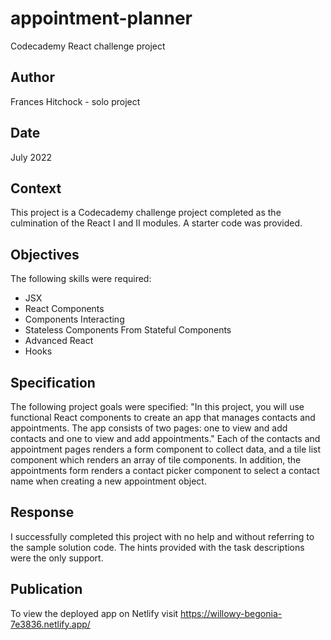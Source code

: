 # appointment-planner
Codecademy React challenge project

## Author
Frances Hitchock - solo project

## Date
July 2022
    
## Context
This project is a Codecademy challenge project completed as the culmination of the React I and II modules. A starter code was provided.

## Objectives
The following skills were required: 
* JSX
* React Components
* Components Interacting
* Stateless Components From Stateful Components
* Advanced React
* Hooks

## Specification
The following project goals were specified:
"In this project, you will use functional React components to create an app that manages contacts and appointments. 
The app consists of two pages: one to view and add contacts and one to view and add appointments."
Each of the contacts and appointment pages renders a form component to collect data, and a tile list component which renders an array of tile components.
In addition, the appointments form renders a contact picker component to select a contact name when creating a new appointment object.

## Response
I successfully completed this project with no help and without referring to the sample solution code. The hints provided with the task descriptions were the only support. 

## Publication
To view the deployed app on Netlify visit https://willowy-begonia-7e3836.netlify.app/

